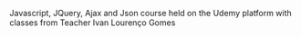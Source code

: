 Javascript, JQuery, Ajax and Json course held on the Udemy platform with classes from Teacher Ivan Lourenço Gomes
